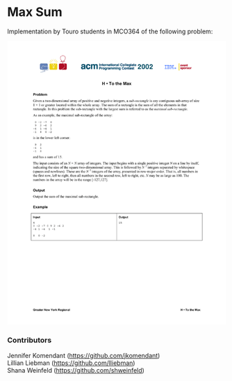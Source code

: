 # Max Sum
Implementation by Touro students in MCO364 of the following problem:

![Alt](screenshots/maxsum-1.PNG "Problem Specs")

### Contributors
Jennifer Komendant (https://github.com/jkomendant)    
Lillian Liebman (https://github.com/lliebman)  
Shana Weinfeld (https://github.com/shweinfeld)


